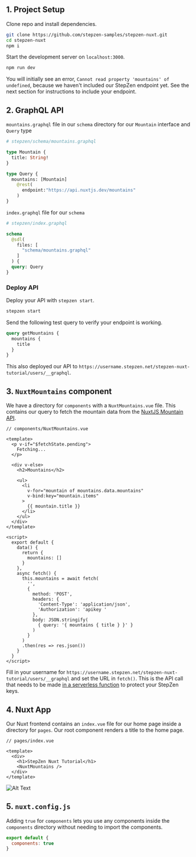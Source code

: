 ## 1. Project Setup

Clone repo and install dependencies.

```bash
git clone https://github.com/stepzen-samples/stepzen-nuxt.git
cd stepzen-nuxt
npm i
```

Start the development server on `localhost:3000`.

```bash
npm run dev
```

You will initially see an error, `Cannot read property 'mountains' of undefined`, because we haven't included our StepZen endpoint yet. See the next section for instructions to include your endpoint.

## 2. GraphQL API

`mountains.graphql` file in our `schema` directory for our `Mountain` interface and `Query` type

```graphql
# stepzen/schema/mountains.graphql

type Mountain {
  title: String!
}

type Query {
  mountains: [Mountain]
    @rest(
      endpoint:"https://api.nuxtjs.dev/mountains"
    )
}
```

`index.graphql` file for our `schema`

```graphql
# stepzen/index.graphql

schema
  @sdl(
    files: [
      "schema/mountains.graphql"
    ]
  ) {
  query: Query
}
```

### Deploy API

Deploy your API with `stepzen start`.

```bash
stepzen start
```

Send the following test query to verify your endpoint is working.

```graphql
query getMountains {
  mountains {
    title
  }
}
```

This also deployed our API to `https://username.stepzen.net/stepzen-nuxt-tutorial/users/__graphql`.

## 3. `NuxtMountains` component

We have a directory for `components` with a `NuxtMountains.vue` file. This contains our query to fetch the mountain data from the [NuxtJS Mountain API](https://api.nuxtjs.dev/mountains).

```vue
// components/NuxtMountains.vue

<template>
  <p v-if="$fetchState.pending">
    Fetching...
  </p>

  <div v-else>
    <h2>Mountains</h2>

    <ul>
      <li
        v-for="mountain of mountains.data.mountains"
        v-bind:key="mountain.items"
      >
        {{ mountain.title }}
      </li>
    </ul>
  </div>
</template>

<script>
  export default {
    data() {
      return {
        mountains: []
      }
    },
    async fetch() {
      this.mountains = await fetch(
        '',
        {
          method: 'POST',
          headers: {
            'Content-Type': 'application/json',
            'Authorization': 'apikey '
          },
          body: JSON.stringify(
            { query: '{ mountains { title } }' }
          )
        }
      )
      .then(res => res.json())
    }
  }
</script>
```

Fill in your username for `https://username.stepzen.net/stepzen-nuxt-tutorial/users/__graphql` and set the URL in `fetch()`. This is the API call that needs to be made [in a serverless function](https://github.com/stepzen-samples/stepzen-nuxt/issues/2) to protect your StepZen keys.

## 4. Nuxt App

Our Nuxt frontend contains an `index.vue` file for our home page inside a directory for `pages`. Our root component renders a title to the home page.

```vue
// pages/index.vue

<template>
  <div>
    <h1>StepZen Nuxt Tutorial</h1>
    <NuxtMountains />
  </div>
</template>
```

![Alt Text](https://dev-to-uploads.s3.amazonaws.com/uploads/articles/lglwi3luxk2xgn9e4527.png)

## 5. `nuxt.config.js`

Adding `true` for `components` lets you use any components inside the `components` directory without needing to import the components.

```javascript
export default {
  components: true
}
```
